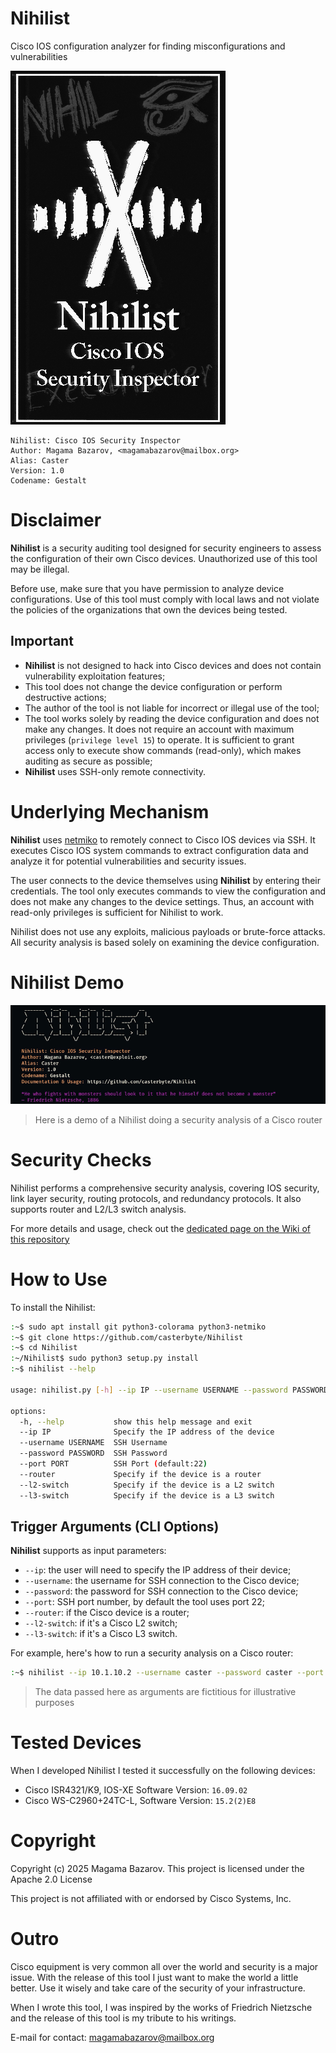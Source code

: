 # Nihilist

Cisco IOS configuration analyzer for finding misconfigurations and vulnerabilities

![](/visuals/nihilist_card.png)

```
Nihilist: Cisco IOS Security Inspector
Author: Magama Bazarov, <magamabazarov@mailbox.org>
Alias: Caster
Version: 1.0
Codename: Gestalt
```

# Disclaimer

**Nihilist** is a security auditing tool designed for security engineers to assess the configuration of their own Cisco devices. Unauthorized use of this tool may be illegal.

Before use, make sure that you have permission to analyze device configurations. Use of this tool must comply with local laws and not violate the policies of the organizations that own the devices being tested.

## Important

- **Nihilist** is not designed to hack into Cisco devices and does not contain vulnerability exploitation features;
- This tool does not change the device configuration or perform destructive actions;
- The author of the tool is not liable for incorrect or illegal use of the tool;
- The tool works solely by reading the device configuration and does not make any changes. It does not require an account with maximum privileges (`privilege level 15`) to operate. It is sufficient to grant access only to execute show commands (read-only), which makes auditing as secure as possible;
- **Nihilist** uses SSH-only remote connectivity.

# Underlying Mechanism

**Nihilist** uses [netmiko](https://github.com/ktbyers/netmiko) to remotely connect to Cisco IOS devices via SSH. It executes Cisco IOS system commands to extract configuration data and analyze it for potential vulnerabilities and security issues.

The user connects to the device themselves using **Nihilist** by entering their credentials. The tool only executes commands to view the configuration and does not make any changes to the device settings. Thus, an account with read-only privileges is sufficient for Nihilist to work.

Nihilist does not use any exploits, malicious payloads or brute-force attacks. All security analysis is based solely on examining the device configuration.

# Nihilist Demo

![](/visuals/nihilist.gif)

> Here is a demo of a Nihilist doing a security analysis of a Cisco router

# Security Checks

Nihilist performs a comprehensive security analysis, covering IOS security, link layer security, routing protocols, and redundancy protocols. It also supports router and L2/L3 switch analysis.

For more details and usage, check out the [dedicated page on the Wiki of this repository](https://github.com/casterbyte/Nihilist/wiki/Mechanism-of-the-tool)

# How to Use

To install the Nihilist:

```bash
:~$ sudo apt install git python3-colorama python3-netmiko
:~$ git clone https://github.com/casterbyte/Nihilist
:~$ cd Nihilist
:~/Nihilist$ sudo python3 setup.py install
:~$ nihilist --help

usage: nihilist.py [-h] --ip IP --username USERNAME --password PASSWORD [--port PORT] [--router] [--l2-switch] [--l3-switch]

options:
  -h, --help           show this help message and exit
  --ip IP              Specify the IP address of the device
  --username USERNAME  SSH Username
  --password PASSWORD  SSH Password
  --port PORT          SSH Port (default:22)
  --router             Specify if the device is a router
  --l2-switch          Specify if the device is a L2 switch
  --l3-switch          Specify if the device is a L3 switch
```

## Trigger Arguments (CLI Options)

**Nihilist** supports as input parameters:

- `--ip`: the user will need to specify the IP address of their device;
- `--username`: the username for SSH connection to the Cisco device;
- `--password`: the password for SSH connection to the Cisco device;
- `--port`: SSH port number, by default the tool uses port 22;
- `--router`: if the Cisco device is a router;
- `--l2-switch`: if it's a Cisco L2 switch;
- `--l3-switch`: if it's a Cisco L3 switch.

For example, here's how to run a security analysis on a Cisco router:

```bash
:~$ nihilist --ip 10.1.10.2 --username caster --password caster --port 2222 --router
```

> The data passed here as arguments are fictitious for illustrative purposes

# Tested Devices

When I developed Nihilist I tested it successfully on the following devices:

- Cisco ISR4321/K9, IOS-XE Software Version: `16.09.02`
- Cisco WS-C2960+24TC-L, Software Version: `15.2(2)E8`

# Copyright

Copyright (c) 2025 Magama Bazarov. This project is licensed under the Apache 2.0 License

This project is not affiliated with or endorsed by Cisco Systems, Inc.

# Outro

Cisco equipment is very common all over the world and security is a major issue.
With the release of this tool I just want to make the world a little better. Use it wisely and take care of the security of your infrastructure.

When I wrote this tool, I was inspired by the works of Friedrich Nietzsche and the release of this tool is my tribute to his writings.

E-mail for contact: magamabazarov@mailbox.org
